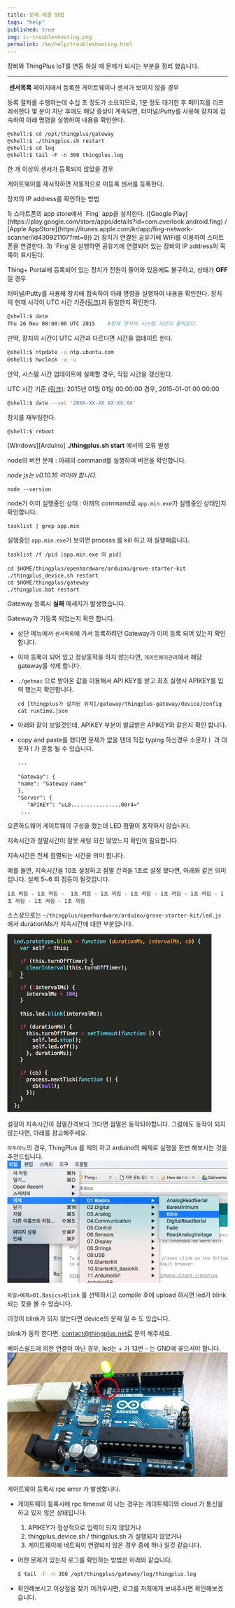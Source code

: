 ```yaml
---
title: 문제 해결 방법
tags: "help"
published: true
img: ic-troubleshooting.png
permalink: /ko/help/troubleshooting.html
---
```


장비와 ThingPlus IoT를 연동 하실 때 문제가 되시는 부분을 정리 했습니다.

---

<p class="dwfqExpand" id= "trbs_invisible_sensors">&nbsp;<b>센서목록</b> 페이지에서 등록한 게이트웨이나 센서가 보이지 않을 경우</p>

등록 절차를 수행하는데 수십 초 정도가 소요되므로, 1분 정도 대기한 후 페이지를 리프레쉬한다
몇 분이 지난 후에도 해당 증상이 계속되면, 터미널/Putty를 사용해 장치에 접속하여 아래 명령을 실행하여 내용을 확인한다.

```
@shell:$ cd /opt/thingplus/gateway
@shell:$ ./thingplus.sh restart
@shell:$ cd log
@shell:$ tail -F -n 300 thingplus.log
```

<p class="dwfqExpand2"></p>

<p class="dwfqExpand" id= "trbs_discover_sensors">   한 개 이상의 센서가 등록되지 않았을 경우</p>

게이트웨이를 재시작하면 자동적으로 미등록 센서를 등록한다.

<p class="dwfqExpand2"></p>
<p class="dwfqExpand"  id= "trbs_">   장치의 IP address를 확인하는 방법</p>
1) 스마트폰의 app store에서 `Fing` app을 설치한다. ([Google Play](https://play.google.com/store/apps/details?id=com.overlook.android.fing) / [Apple AppStore](https://itunes.apple.com/kr/app/fing-network-scanner/id430921107?mt=8))
2) 장치가 연결된 공유기에 WiFi를 이용하여 스마트폰을 연결한다.
3) `Fing`을 실행하면 공유기에 연결되어 있는 장비의 IP address의 목록이 표시된다. 

<p class="dwfqExpand2"></p>
<p class="dwfqExpand" id= "trbs_time_sync">   Thing+ Portal에 등록되어 있는 장치가 전원이 들어와 있음에도 불구하고, 상태가 <b>OFF</b> 일 경우</p>

터미널/Putty를 사용해 장치에 접속하여 아래 명령을 실행하여 내용을 확인한다.
장치의 현재 시각이 UTC 시간 기준[(링크)](http://www.worldtimeserver.com/current_time_in_UTC.aspx)과 동일한지 확인한다.

```bash
@shell:$ date
Thu 26 Nov 00:00:00 UTC 2015    #현재 장치의 시스템 시간이 출력된다.
```

만약, 장치의 시간이 UTC 시간과 다르다면 시간을 업데이트 한다.

```bash
@shell:$ ntpdate -u ntp.ubuntu.com
@shell:$ hwclock -w -u
```

만약, 시스템 시간 업데이트에 실패할 경우, 직접 시간을 갱신한다.

UTC 시간 기준 [(링크)](http://www.worldtimeserver.com/current_time_in_UTC.aspx): 2015년 01월 01일 00:00:00 경우, 2015-01-01 00:00:00

```bash
@shell:$ date --set '20XX-XX-XX XX:XX:XX'
```

장치를 재부팅한다.

```bash
@shell:$ reboot
```

<p class="dwfqExpand2"></p>

<p class="dwfqExpand" id= "trbs_arduino_start_error">   [Windows][Arduino] <b>./thingplus.sh start</b> 에서의 오류 발생 </p>

node의 버전 문제 : 아래의 command를 실행하여 버전을 확인합니다.

_node js는 v0.10.16 이어야 합니다._

```
node --version
```

node가 이미 실행중인 상태 : 아래의 command로 `app.min.exe`가 실행중인 상태인지 확인합니다.
     
```
tasklist | grep app.min  
```

실행중인 `app.min.exe`가 보이면 process 를 kill 하고 재 실행해줍니다.

```
tasklist /f /pid [app.min.exe 의 pid]

cd $HOME/thingplus/openhardware/arduino/grove-starter-kit
./thingplus_device.sh restart
cd $HOME/thingplus/gateway
./thingplus.bat restart
```

<p class="dwfqExpand2"></p>

<p class="dwfqExpand" id= "trbs_error_gw_register">   Gateway 등록시 <b>실패</b> 메세지가 발생했습니다. </p>
    
Gateway가 기등록 되었는지 확인 합니다. 

- 상단 메뉴에서 `센서목록`에 가서 등록하려던 Gateway가 이미 등록 되어 있는지 확인합니다.
- 이미 등록이 되어 있고 정상동작을 하지 않는다면, `게이트웨이관리`에서 해당 gateway를 삭제 합니다.
- `./getmac` 으로 받아온 값을 이용해서 API KEY를 받고 최초 실행시 APIKEY를 입력 했는지 확인합니다. 

  ```
  cd [thingplus가 설치된 위치]/gateway/thingplus-gateway/device/config
  cat runtime.json
  ```

- 아래와 같이 보일것인데, APIKEY 부분이 발급받은 APIKEY와 같은지 확인 합니다.
- copy and paste를 했다면 문제가 없을 텐데 직접 typing 하신경우 소문자ㅣ 과 대문자 I 가 혼동 될 수 있습니다.  
        
  ```
  ...

  "Gateway": {
  "name": "Gateway name"
  },
  "Server": {
     "APIKEY": "uL0................00r4="
   ...

  ```

<p class="dwfqExpand2"></p>

<p class="dwfqExpand"  id= "trbs_led_blink"> 오픈하드웨어 게이트웨이 구성을 했는데 LED 점멸이 동작하지 않습니다.</p>

지속시간과 점멸시간이 잘못 세팅 되진 않았느지 확인이 필요합니다.

지속시간은 전체 점멸되는 시간을 의미 합니다. 

예를 들면, 지속시간을 10초 설정하고 점멸 간격을 1초로 설정 했다면, 아래와 같은 의미 입니다. 실제 5~6 회 점등이 될것입니다.
  
```
1초 켜짐 - 1초 꺼짐 -  1초 켜짐 - 1초 꺼짐 - 1초 켜짐 - 1초 꺼짐 - 1초 켜짐 - 1초 꺼짐 - 1초 켜짐 - 1초 꺼짐 
```
소스상으로는 `~/thingplus/openhardware/arduino/grove-starter-kit/led.js` 에서 durationMs가 지속시간에 대한 부분입니다.

![led.js](/assets/arduino_led_js.png)

설정이 지속시간이 점멸간격보다 크다면 점멸은 동작되야합니다. 그럼에도 동작이 되지 않는다면, 아래를 참고해주세요. 

`아두이노`의 경우,
ThingPlus 를 제외 하고 arduino의 예제로 실행을 한번 해보시는 것을 추천드립니다.
![arduino ide](/assets/arduino_led_ide.png)

`파일>예제>01.Basics>Blink` 를 선택하시고 compile 후에 upload 하시면 led가 blink 되는 것을 볼 수 있습니다.

이것이 blink가 되지 않는다면 device의 문제 일 수 도 있습니다. 

blink가 동작 한다면, contact@thingplus.net로 문의 해주세요.

베이스쉴드에 의한 연결이 아닌 경우, led는 + 가 13번 - 는 GND에 꽂으셔야 합니다.
![arduino_led](/assets/arduino_led.png)



<p class="dwfqExpand2"></p>

<p class="dwfqExpand" id= "trbs_error_rpc"> 게이트웨이 등록시 rpc error 가 발생합니다.</p>

- 게이트웨이 등록시에 rpc timeout 이 나는 경우는 게이트웨이와 cloud 가 통신을 하고 있지 않은 상태입니다.

  1. APIKEY가 정상적으로 입력이 되지 않았거나
  2. thingplus_device.sh / thingplus.sh 가 실행되지 않았거나
  3. 게이트웨이에 네트웍이 연결되지 않은 경우 중에 하나 일것 같습니다.

- 어떤 문제가 있는지 로그를 확인하는 방법은 아래와 같습니다.

  ```bash
  $ tail -F -n 300 /opt/thingplus/gateway/log/thingplus.log
  ```

- 확인해보시고 이상점을 찾기 어려우시면, 로그를 저희에게 보내주시면 확인해보겠습니다.

<p class="dwfqExpand2"></p>

<!-- <p class="dwfqExpand" id= "trbs_error_key"> key 발급 에러</p>
<p class="dwfqExpand2"></p>

<p class="dwfqExpand" id= "trbs_error_rspi"> 라즈베리파이 등록시 에러 : <code>/usr/local/bin/node: not found</code> </p>
<p class="dwfqExpand2"></p>

<p class="dwfqExpand" id= "trbs_error_install"> 설치시 에러 : <code>./thingplus_embedded_sdk_pi_install.sh: pushd: not found</code> </p>
<p class="dwfqExpand2"></p>
 -->
<!-- <p class="dwfqExpand"></p>
<p class="dwfqExpand2"></p> -->

<!-- [![arduino ide](/assets/arduino_led_ide.png)](javascript:open_youtube('https://www.youtube.com/embed/IdA3_FA9wLU?enablejsapi=1&amp;origin=http://thingplus.net'))

<div id='Utube' class="video-contianer drag ui-draggable ui-draggable-handle"></div>
 -->



<div class='scrolltop'>
    <div class='scroll icon'><i class="fa fa-arrow-circle-up"></i></div>
</div>